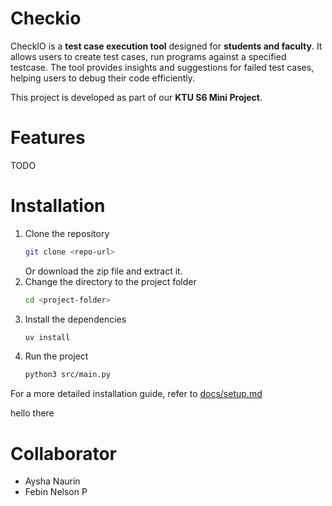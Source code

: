# Checkio
CheckIO is a **test case execution tool** designed for **students and faculty**. It allows users to create test cases, run programs against a specified testcase. The tool provides insights and suggestions for failed test cases, helping users to debug their code efficiently.

This project is developed as part of our **KTU S6 Mini Project**.

# Features
TODO

# Installation
1. Clone the repository
    ```bash
    git clone <repo-url>
    ```
    Or download the zip file and extract it.
2. Change the directory to the project folder
    ```bash
    cd <project-folder>
    ```
3. Install the dependencies
    ```bash
    uv install
    ```
4. Run the project
    ```bash
    python3 src/main.py
    ```

For a more detailed installation guide, refer to [docs/setup.md](docs/setup.md)

hello there

# Collaborator
- Aysha Naurin
- Febin Nelson P